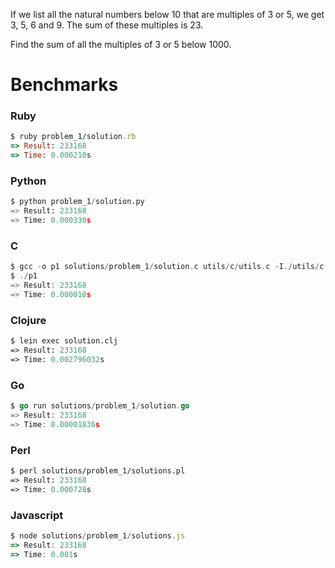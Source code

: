 If we list all the natural numbers below 10 that are multiples of 3 or 5, we get 3, 5, 6 and 9. The sum of these multiples is 23.

Find the sum of all the multiples of 3 or 5 below 1000.

# Benchmarks

### Ruby
```ruby
$ ruby problem_1/solution.rb
=> Result: 233168
=> Time: 0.000210s
```

### Python
```python
$ python problem_1/solution.py
=> Result: 233168
=> Time: 0.000330s
```

### C
```c
$ gcc -o p1 solutions/problem_1/solution.c utils/c/utils.c -I./utils/c
$ ./p1
=> Result: 233168
=> Time: 0.000010s
```

### Clojure
```clojure
$ lein exec solution.clj
=> Result: 233168
=> Time: 0.002796032s
```

### Go
```go
$ go run solutions/problem_1/solution.go
=> Result: 233168
=> Time: 0.00001836s
```


### Perl
```perl
$ perl solutions/problem_1/solutions.pl
=> Result: 233168
=> Time: 0.000728s
```

### Javascript
```javascript
$ node solutions/problem_1/solutions.js
=> Result: 233168
=> Time: 0.001s
```
